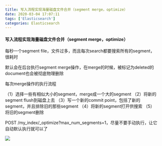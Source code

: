 ```yaml
---
title: 写入流程实现海量磁盘文件合并（segment merge，optimize）
date: 2020-03-04 17:07:11
tags: ['Elasticsearch']
categories: Elasticsearch
---
```


#### 写入流程实现海量磁盘文件合并（segment merge，optimize）

每秒一个segment file，文件过多，而且每次search都要搜索所有的segment，很耗时

默认会在后台执行segment merge操作，在merge的时候，被标记为deleted的document也会被彻底物理删除

每次merge操作的执行流程

（1）选择一些有相似大小的segment，merge成一个大的segment
（2）将新的segment flush到磁盘上去
（3）写一个新的commit point，包括了新的segment，并且排除旧的那些segment
（4）将新的segment打开供搜索
（5）将旧的segment删除

POST /my_index/_optimize?max_num_segments=1，尽量不要手动执行，让它自动默认执行就可以了

![](https://guanyuoss.oss-cn-qingdao.aliyuncs.com/prod/work_order/ynUf-eiQ8O8.png)